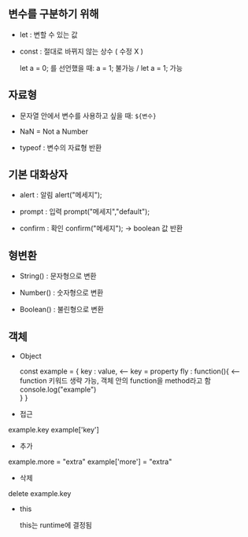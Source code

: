 

## 변수를 구분하기 위해 

- let : 변할 수 있는 값 
- const : 절대로 바뀌지 않는 상수 ( 수정 X )

  let a = 0; 를 선언했을 때:
  a = 1; 불가능 / let a = 1; 가능

## 자료형

- 문자열 안에서 변수를 사용하고 싶을 때: `${변수}`

- NaN = Not a Number

- typeof : 변수의 자료형 반환

## 기본 대화상자

- alert : 알림
  alert("메세지");

- prompt : 입력
  prompt("메세지","default");

- confirm : 확인
  confirm("메세지"); -> boolean 값 반환

## 형변환

- String() : 문자형으로 변환

- Number() : 숫자형으로 변환

- Boolean() : 불린형으로 변환

## 객체

- Object

  const example = {
    key : value,    <-- key = property
    fly : function(){    <-- function 키워드 생략 가능, 객체 안의 function을 method라고 함
      console.log("example")      
    }
  }
 
 - 접근
 
  example.key
  example['key']
    
 - 추가
 
  example.more = "extra"
  example['more'] = "extra"
    
 - 삭제
 
  delete example.key  

- this

  this는 runtime에 결정됨
  
  


